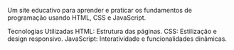 Um site educativo para aprender e praticar os fundamentos de programação usando HTML, CSS e JavaScript.



Tecnologias Utilizadas
HTML: Estrutura das páginas.
CSS: Estilização e design responsivo.
JavaScript: Interatividade e funcionalidades dinâmicas.
